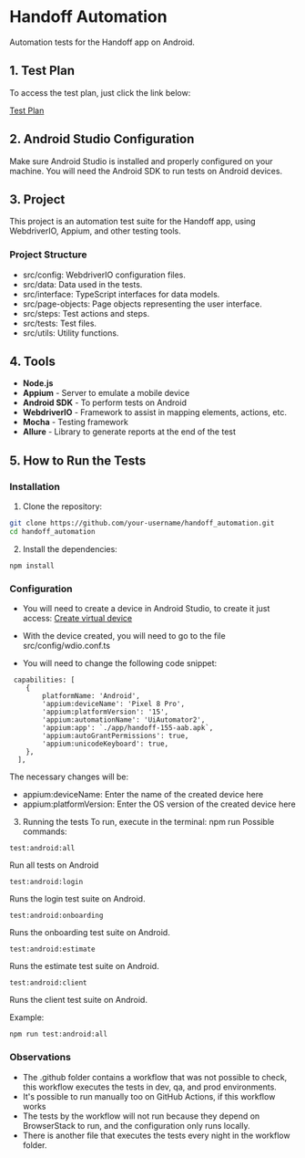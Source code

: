 # Handoff Automation

Automation tests for the Handoff app on Android.

## 1. Test Plan
To access the test plan, just click the link below:

[Test Plan]([https://drive.google.com/file/d/1Wy8lz5E_IjHyGLvKKAkH39M8HVaghaXs/view?usp=sharing](https://drive.google.com/file/d/1fHx5VTlOfdGdi6FXmGJi3_FUdcVaW6lA/view?usp=sharing))

## 2. Android Studio Configuration

Make sure Android Studio is installed and properly configured on your machine. You will need the Android SDK to run tests on Android devices.

## 3. Project

This project is an automation test suite for the Handoff app, using WebdriverIO, Appium, and other testing tools.

### Project Structure
- src/config: WebdriverIO configuration files.
- src/data: Data used in the tests.
- src/interface: TypeScript interfaces for data models.
- src/page-objects: Page objects representing the user interface.
- src/steps: Test actions and steps.
- src/tests: Test files.
- src/utils: Utility functions.

## 4. Tools

- **Node.js** 
- **Appium** - Server to emulate a mobile device
- **Android SDK** - To perform tests on Android
- **WebdriverIO** - Framework to assist in mapping elements, actions, etc.
- **Mocha** - Testing framework
- **Allure** - Library to generate reports at the end of the test

## 5. How to Run the Tests

### Installation

1. Clone the repository:

```sh
git clone https://github.com/your-username/handoff_automation.git
cd handoff_automation
```

2. Install the dependencies:
```
npm install
```

### Configuration
- You will need to create a device in Android Studio, to create it just access: [Create virtual device](https://developer.android.com/studio/run/managing-avds)

- With the device created, you will need to go to the file src/config/wdio.conf.ts
- You will need to change the following code snippet:

```
 capabilities: [
    {
        platformName: 'Android',
        'appium:deviceName': 'Pixel 8 Pro',
        'appium:platformVersion': '15',
        'appium:automationName': 'UiAutomator2',
        'appium:app': `./app/handoff-155-aab.apk`, 
        'appium:autoGrantPermissions': true,
        'appium:unicodeKeyboard': true,
    },
  ],
```

The necessary changes will be:
- appium:deviceName: Enter the name of the created device here
- appium:platformVersion: Enter the OS version of the created device here

3. Running the tests
To run, execute in the terminal: npm run <execution-command>
Possible commands: 

````
test:android:all
````

Run all tests on Android

````
test:android:login
````

Runs the login test suite on Android.
````
test:android:onboarding
`````

Runs the onboarding test suite on Android.
````
test:android:estimate
`````

Runs the estimate test suite on Android.
````
test:android:client
````
Runs the client test suite on Android.

Example:

````
npm run test:android:all
````


### Observations
- The .github folder contains a workflow that was not possible to check, this workflow executes the tests in dev, qa, and prod environments.
- It's possible to run manually too on GitHub Actions, if this workflow works
- The tests by the workflow will not run because they depend on BrowserStack to run, and the configuration only runs locally.
- There is another file that executes the tests every night in the workflow folder.
